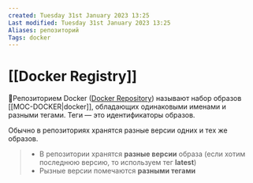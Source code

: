 ```yaml
---
created: Tuesday 31st January 2023 13:25
Last modified: Tuesday 31st January 2023 13:25
Aliases: репозиторий
Tags: docker
---
```


# [[Docker Registry]]

📌Репозиторием Docker ([Docker Repository](https://docs.docker.com/docker-hub/repos/)) называют набор образов [[MOC-DOCKER|docker]], обладающих одинаковыми именами и разными тегами. Теги — это идентификаторы образов.  
  
Обычно в репозиториях хранятся разные версии одних и тех же образов.

>- В репозитории хранятся **разные версии** образа (если хотим последнюю версию, то используем тег **latest**)
>- Рызные версии помечаются **разными тегами** 

